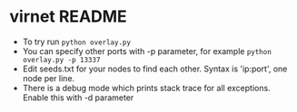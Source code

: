 virnet README
======
* To try run `python overlay.py`
* You can specify other ports with -p parameter, for example `python overlay.py -p 13337`
* Edit seeds.txt for your nodes to find each other. Syntax is 'ip:port', one node per line.
* There is a debug mode which prints stack trace for all exceptions. Enable this
  with -d parameter
